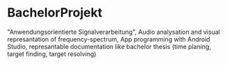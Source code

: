 # BachelorProjekt
"Anwendungsorientierte Signalverarbeitung",
Audio analysation and visual represantation of frequency-spectrum,
App programming with Android Studio,
represantable documentation like bachelor thesis (time planing, target finding, target resolving)
